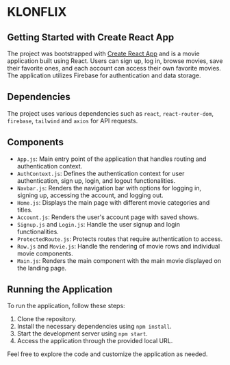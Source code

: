 # KLONFLIX

## Getting Started with Create React App

The project was bootstrapped with [Create React App](https://github.com/facebook/create-react-app) and is a movie application built using React. Users can sign up, log in, browse movies, save their favorite ones, and each account can access their own favorite movies. The application utilizes Firebase for authentication and data storage.

## Dependencies

The project uses various dependencies such as `react`, `react-router-dom`, `firebase`, `tailwind` and `axios` for API requests.

## Components

- `App.js`: Main entry point of the application that handles routing and authentication context.
- `AuthContext.js`: Defines the authentication context for user authentication, sign up, login, and logout functionalities.
- `Navbar.js`: Renders the navigation bar with options for logging in, signing up, accessing the account, and logging out.
- `Home.js`: Displays the main page with different movie categories and titles.
- `Account.js`: Renders the user's account page with saved shows.
- `Signup.js` and `Login.js`: Handle the user signup and login functionalities.
- `ProtectedRoute.js`: Protects routes that require authentication to access.
- `Row.js` and `Movie.js`: Handle the rendering of movie rows and individual movie components.
- `Main.js`: Renders the main component with the main movie displayed on the landing page.

## Running the Application

To run the application, follow these steps:

1. Clone the repository.
2. Install the necessary dependencies using `npm install`.
3. Start the development server using `npm start`.
4. Access the application through the provided local URL.

Feel free to explore the code and customize the application as needed.
